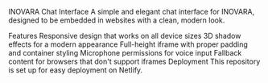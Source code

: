 INOVARA Chat Interface
A simple and elegant chat interface for INOVARA, designed to be embedded in websites with a clean, modern look.

Features
Responsive design that works on all device sizes
3D shadow effects for a modern appearance
Full-height iframe with proper padding and container styling
Microphone permissions for voice input
Fallback content for browsers that don't support iframes
Deployment
This repository is set up for easy deployment on Netlify.
